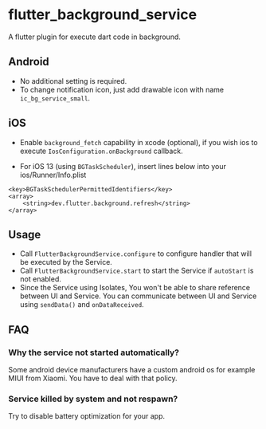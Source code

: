 # flutter_background_service

A flutter plugin for execute dart code in background.

## Android

- No additional setting is required.
- To change notification icon, just add drawable icon with name `ic_bg_service_small`.

## iOS

- Enable `background_fetch` capability in xcode (optional), if you wish ios to execute `IosConfiguration.onBackground` callback.

- For iOS 13 (using `BGTaskScheduler`), insert lines below into your ios/Runner/Info.plist

```plist
<key>BGTaskSchedulerPermittedIdentifiers</key>
<array>
    <string>dev.flutter.background.refresh</string>
</array>
```

## Usage

- Call `FlutterBackgroundService.configure` to configure handler that will be executed by the Service.
- Call `FlutterBackgroundService.start` to start the Service if `autoStart` is not enabled.
- Since the Service using Isolates, You won't be able to share reference between UI and Service. You can communicate between UI and Service using `sendData()` and `onDataReceived`.

## FAQ

### Why the service not started automatically?

Some android device manufacturers have a custom android os for example MIUI from Xiaomi. You have to deal with that policy.

### Service killed by system and not respawn?

Try to disable battery optimization for your app.
